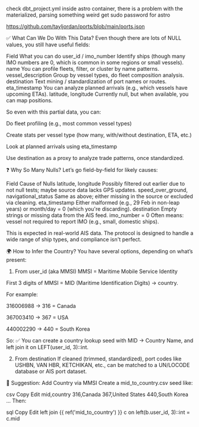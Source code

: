 check dbt_project.yml inside astro container, there is a problem with the materialized, parsing something weird
get sudo password for astro

https://github.com/tayljordan/ports/blob/main/ports.json

✅ What Can We Do With This Data?
Even though there are lots of NULL values, you still have useful fields:

Field	What you can do
user_id / imo_number	Identify ships (though many IMO numbers are 0, which is common in some regions or small vessels).
name	You can profile fleets, filter, or cluster by name patterns.
vessel_description	Group by vessel types, do fleet composition analysis.
destination	Text mining / standardization of port names or routes.
eta_timestamp	You can analyze planned arrivals (e.g., which vessels have upcoming ETAs).
latitude, longitude	Currently null, but when available, you can map positions.

So even with this partial data, you can:

Do fleet profiling (e.g., most common vessel types)

Create stats per vessel type (how many, with/without destination, ETA, etc.)

Look at planned arrivals using eta_timestamp

Use destination as a proxy to analyze trade patterns, once standardized.

❓ Why So Many Nulls?
Let’s go field-by-field for likely causes:

Field	Cause of Nulls
latitude, longitude	Possibly filtered out earlier due to not null tests; maybe source data lacks GPS updates.
speed_over_ground, navigational_status	Same as above; either missing in the source or excluded via cleaning.
eta_timestamp	Either malformed (e.g., 29 Feb in non-leap years) or month/day = 0 (which you're discarding).
destination	Empty strings or missing data from the AIS feed.
imo_number = 0	Often means: vessel not required to report IMO (e.g., small, domestic ships).

This is expected in real-world AIS data. The protocol is designed to handle a wide range of ship types, and compliance isn't perfect.

🌍 How to Infer the Country?
You have several options, depending on what’s present:

1. From user_id (aka MMSI)
MMSI = Maritime Mobile Service Identity

First 3 digits of MMSI = MID (Maritime Identification Digits) → country.

For example:

316006988 → 316 = Canada

367003410 → 367 = USA

440002290 → 440 = South Korea

So:
✅ You can create a country lookup seed with MID → Country Name, and left join it on LEFT(user_id, 3)::int.

2. From destination
If cleaned (trimmed, standardized), port codes like USHBN, VAN HBR, KETCHIKAN, etc., can be matched to a UN/LOCODE database or AIS port dataset.

🔧 Suggestion: Add Country via MMSI
Create a mid_to_country.csv seed like:

csv
Copy
Edit
mid,country
316,Canada
367,United States
440,South Korea
...
Then:

sql
Copy
Edit
left join {{ ref('mid_to_country') }} c
  on left(b.user_id, 3)::int = c.mid